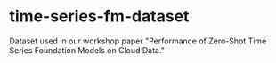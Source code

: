 # time-series-fm-dataset
Dataset used in our workshop paper "Performance of Zero-Shot Time Series Foundation Models on Cloud Data."
